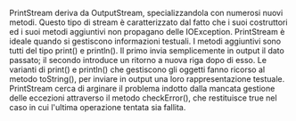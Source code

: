 PrintStream deriva da OutputStream, specializzandola con
numerosi nuovi metodi. Questo tipo di stream è
caratterizzato dal fatto che i suoi costruttori ed i
suoi metodi aggiuntivi non propagano delle IOException.
PrintStream è ideale quando si gestiscono informazioni
testuali. I metodi aggiuntivi sono tutti del tipo
print() e println(). Il primo invia semplicemente in
output il dato passato; il secondo introduce un ritorno
a nuova riga dopo di esso. Le varianti di print() e
println() che gestiscono gli oggetti fanno ricorso al
metodo toString(), per inviare in output una loro
rappresentazione testuale.
PrintStream cerca di arginare il problema indotto dalla
mancata gestione delle eccezioni attraverso il metodo
checkError(), che restituisce true nel caso in cui
l'ultima operazione tentata sia fallita.